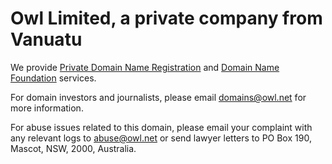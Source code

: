 # Owl Limited, a private company from Vanuatu

We provide [Private Domain Name Registration](https://d.nr/) and [Domain Name Foundation](https://d.nf/) services.

For domain investors and journalists, please email domains@owl.net for more information.

For abuse issues related to this domain, please email your complaint with any relevant logs to abuse@owl.net or send lawyer letters to PO Box 190, Mascot, NSW, 2000, Australia.
